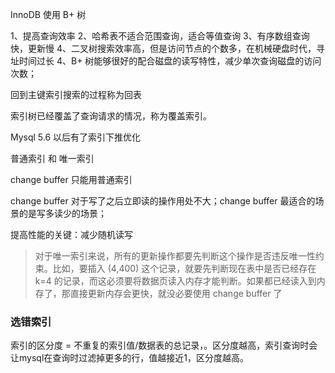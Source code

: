 
InnoDB 使用 B+ 树

1、提高查询效率
2、哈希表不适合范围查询，适合等值查询
3、有序数组查询快，更新慢
4、二叉树搜索效率高，但是访问节点的个数多，在机械硬盘时代，寻址时间过长
4、B+ 树能够很好的配合磁盘的读写特性，减少单次查询磁盘的访问次数；


回到主键索引搜索的过程称为回表

索引树已经覆盖了查询请求的情况，称为覆盖索引。

Mysql 5.6 以后有了索引下推优化

普通索引 和 唯一索引

change buffer 只能用普通索引

change buffer 对于写了之后立即读的操作用处不大；change buffer 最适合的场景的是写多读少的场景；

提高性能的关键：减少随机读写

>对于唯一索引来说，所有的更新操作都要先判断这个操作是否违反唯一性约束。比如，要插入 (4,400) 这个记录，就要先判断现在表中是否已经存在 k=4 的记录，而这必须要将数据页读入内存才能判断。如果都已经读入到内存了，那直接更新内存会更快，就没必要使用 change buffer 了

### 选错索引
索引的区分度 =  不重复的索引值/数据表的总记录，。区分度越高，索引查询时会让mysql在查询时过滤掉更多的行，值越接近1，区分度越高。